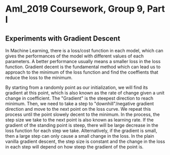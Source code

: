 # Aml_2019 Coursework, Group 9, Part I
Experiments with Gradient Descent
---

In Machine Learning, there is a loss/cost function in each model, which can gives the performances of the model with different values of each parameters. A better performance usually means a smaller loss in the loss function. Gradient decent is the fundamental method which can lead us to approach to the minimum of the loss function and find the coeffients that reduce the loss to the minimum. 

By starting from a randomly point as our initialization, we will find its gradient at this point, which is also known as the rate of change given a unit change in coefficient. The "Gradient" is the steepest direction to reach minimum. Then, we need to take a step to "downhill"/negative gradient direction and move to the next point on the loss curve. We repeat this process until the point slowely decent to the minimum. In the process, the step size we take to the next point is also known as learning rate. If the gradient of the standing point is steep, there will be large decrease in the loss function for each step we take. Alternatively, if the gradient is small, then a large step can only cause a small change in the loss. In the plain vanilla gradient descent, the step size is constant and the change in the loss in each step will depend on how steep the gradient of the point is.


